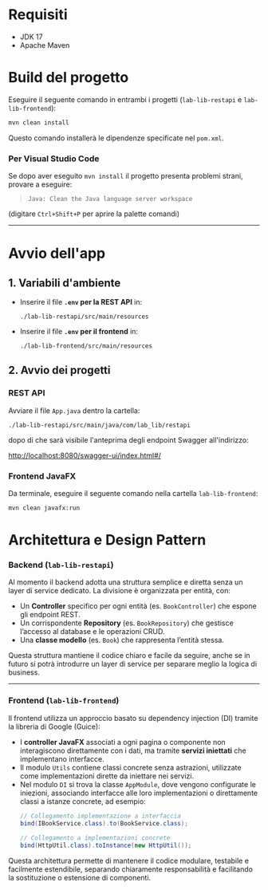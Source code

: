 # Requisiti
- JDK 17
- Apache Maven

# Build del progetto
Eseguire il seguente comando in entrambi i progetti (`lab-lib-restapi` e `lab-lib-frontend`):

```bash
mvn clean install
```

Questo comando installerà le dipendenze specificate nel `pom.xml`.

### Per Visual Studio Code
Se dopo aver eseguito `mvn install` il progetto presenta problemi strani, provare a eseguire:

> `Java: Clean the Java language server workspace`

(digitare `Ctrl+Shift+P` per aprire la palette comandi)

---

# Avvio dell'app

## 1. Variabili d'ambiente
- Inserire il file **`.env` per la REST API** in:
  ```
  ./lab-lib-restapi/src/main/resources
  ```

- Inserire il file **`.env` per il frontend** in:
  ```
  ./lab-lib-frontend/src/main/resources
  ```

## 2. Avvio dei progetti

### REST API
Avviare il file `App.java` dentro la cartella:

```
./lab-lib-restapi/src/main/java/com/lab_lib/restapi
```

  dopo di che sarà visibile l'anteprima degli endpoint Swagger all'indirizzo:

  [http://localhost:8080/swagger-ui/index.html#/](http://localhost:8080/swagger-ui/index.html#/)

### Frontend JavaFX
Da terminale, eseguire il seguente comando nella cartella `lab-lib-frontend`:

```bash
mvn clean javafx:run
```
# Architettura e Design Pattern

### Backend (`lab-lib-restapi`)

Al momento il backend adotta una struttura semplice e diretta senza un layer di service dedicato. La divisione è organizzata per entità, con:

- Un **Controller** specifico per ogni entità (es. `BookController`) che espone gli endpoint REST.
- Un corrispondente **Repository** (es. `BookRepository`) che gestisce l’accesso al database e le operazioni CRUD.
- Una **classe modello** (es. `Book`) che rappresenta l’entità stessa.

Questa struttura mantiene il codice chiaro e facile da seguire, anche se in futuro si potrà introdurre un layer di service per separare meglio la logica di business.

---

### Frontend (`lab-lib-frontend`)

Il frontend utilizza un approccio basato su dependency injection (DI) tramite la libreria di Google (Guice):

- I **controller JavaFX** associati a ogni pagina o componente non interagiscono direttamente con i dati, ma tramite **servizi iniettati** che implementano interfacce.
- Il modulo `Utils` contiene classi concrete senza astrazioni, utilizzate come implementazioni dirette da iniettare nei servizi.
- Nel modulo `DI` si trova la classe `AppModule`, dove vengono configurate le iniezioni, associando interfacce alle loro implementazioni o direttamente classi a istanze concrete, ad esempio:
  ```java
  // Collegamento implementazione a interfaccia
  bind(IBookService.class).to(BookService.class);
        
  // Collegamento a implementazioni concrete
  bind(HttpUtil.class).toInstance(new HttpUtil());
  ```
Questa architettura permette di mantenere il codice modulare, testabile e facilmente estendibile, separando chiaramente responsabilità e facilitando la sostituzione o estensione di componenti.